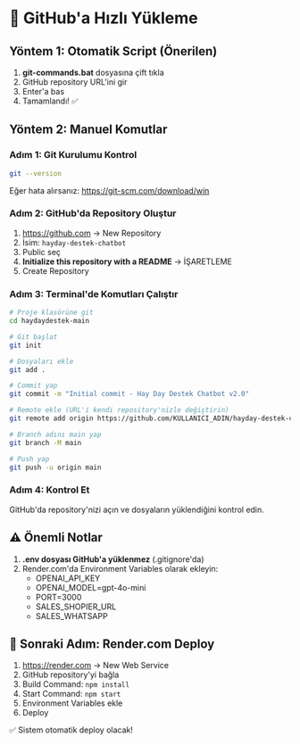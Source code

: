 # 🚀 GitHub'a Hızlı Yükleme

## Yöntem 1: Otomatik Script (Önerilen)

1. **git-commands.bat** dosyasına çift tıkla
2. GitHub repository URL'ini gir
3. Enter'a bas
4. Tamamlandı! ✅

## Yöntem 2: Manuel Komutlar

### Adım 1: Git Kurulumu Kontrol
```bash
git --version
```

Eğer hata alırsanız: https://git-scm.com/download/win

### Adım 2: GitHub'da Repository Oluştur
1. https://github.com → New Repository
2. İsim: `hayday-destek-chatbot`
3. Public seç
4. **Initialize this repository with a README** → İŞARETLEME
5. Create Repository

### Adım 3: Terminal'de Komutları Çalıştır

```bash
# Proje klasörüne git
cd haydaydestek-main

# Git başlat
git init

# Dosyaları ekle
git add .

# Commit yap
git commit -m "Initial commit - Hay Day Destek Chatbot v2.0"

# Remote ekle (URL'i kendi repository'nizle değiştirin)
git remote add origin https://github.com/KULLANICI_ADIN/hayday-destek-chatbot.git

# Branch adını main yap
git branch -M main

# Push yap
git push -u origin main
```

### Adım 4: Kontrol Et
GitHub'da repository'nizi açın ve dosyaların yüklendiğini kontrol edin.

## ⚠️ Önemli Notlar

1. **.env dosyası GitHub'a yüklenmez** (.gitignore'da)
2. Render.com'da Environment Variables olarak ekleyin:
   - OPENAI_API_KEY
   - OPENAI_MODEL=gpt-4o-mini
   - PORT=3000
   - SALES_SHOPIER_URL
   - SALES_WHATSAPP

## 🎉 Sonraki Adım: Render.com Deploy

1. https://render.com → New Web Service
2. GitHub repository'yi bağla
3. Build Command: `npm install`
4. Start Command: `npm start`
5. Environment Variables ekle
6. Deploy

✅ Sistem otomatik deploy olacak!
